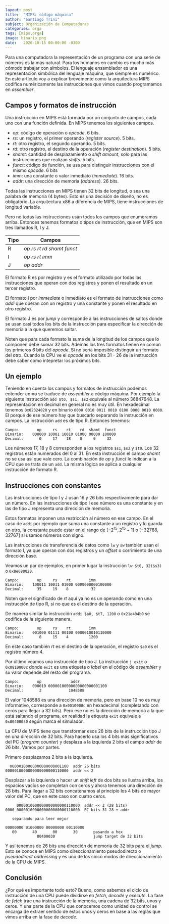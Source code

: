 ```yaml
---
layout: post
title:  "MIPS: código máquina"
author: "Santiago Trini"
subject: Organización de Computadoras
categories: orga
tags: [mips,orga]
image: binario.png
date:   2020-10-15 00:00:00 -0300
---
```


Para una computadora la representación de un programa con una serie de números es la más natural. Para los humanos en cambio es mucho más cómodo trabajar con símbolos. El lenguaje ensamblador es una representación simbólica del lenguaje máquina, que siempre es numérico. En este artículo voy a explicar brevemente como la arquitectura MIPS codifica numéricamente las instrucciones que vimos cuando programamos en _assembler_.

## Campos y formatos de instrucción

Una instrucción en MIPS está formada por un conjunto de campos, cada uno con una función definida. En MIPS tenemos los siguientes campos.

- _op_: código de operación o _opcode_. 6 bits.
- _rs_: un registro, el primer operando (_register source_). 5 bits.
- _rt_: otro registro, el segundo operando. 5 bits.
- _rd_: otro registro, el destino de la operación (_register destination_). 5 bits.
- _shamt_: cantidad de desplazamiento o _shift amount_, solo para las instrucciones que realizan _shifts_. 5 bits.
- _funct_: código de función, se usa para distinguir instrucciones con el mismo _opcode_. 6 bits
- _imm_: una constante o valor inmediato (_immediate_). 16 bits.
- _addr_: una dirección de memoria (_address_). 26 bits.

Todas las instrucciones en MIPS tienen 32 bits de longitud, o sea una palabra de memoria (4 bytes). Esto es una decisión de diseño, no es obligatorio. La arquitectura x86 a diferencia de MIPS, tiene instrucciones de longitud variable.

Pero no todas las instrucciones usan todos los campos que enumeramos arriba. Entonces tenemos formatos o tipos de instrucción, que en MIPS son tres llamados R, I y J.

|Tipo |Campos |
|-----|-------|
|R| _op rs rt rd shamt funct_ |
|I| _op rs rt imm_ |
|J| _op addr_ |

El formato R es por registro y es el formato utilizado por todas las instrucciones que operan con dos registros y ponen el resultado en un tercer registro.

El formato I por _immediate_ o inmediato es el formato de instrucciones como _addi_ que operan con un registro y una constante y ponen el resultado en otro registro.

El formato J es por _jump_ y corresponde a las instrucciones de saltos donde se usan casi todos los bits de la instrucción para especificar la dirección de memoria a la que queremos saltar.

Noten que para cada formato la suma de la longitud de los campos que lo componen debe sumar 32 bits. Además los tres formatos tienen en común los primeros 6 bits del _opcode_. Si no sería imposible distinguir un formato del otro. Cuando la CPU ve el _opcode_ en los bits 31 - 26 de la instrucción debe saber como intepretar los próximos bits.

## Un ejemplo

Teniendo en cuenta los campos y formatos de instrucción podemos entender como se traduce de _assembler_ a código máquina. Por ejemplo la siguiente instrucción `add $t0, $s1, $s2` equivale al número 36847648. La representación en decimal en general no es muy útil. En hexadecimal tenemos `0x02324020` y en binario `0000 0010 0011 0010 0100 0000 0010 0000`. El porqué de ese número hay que buscarlo separando la instrucción en campos. La instrucción `add` es de tipo R. Entonces tenemos:

```
Campo:        op     rs    rt    rd  shamt  funct
Binario:    000000 10001 10010 01000 00000 100000
Decimal:       0     17    18    8     0     32   
```

Los números 17, 18 y 8 corresponden a los registros `$s1`, `$s2` y `$t0`. Los 32 registros están numerados del 0 al 31. En esta instrucción el campo _shamt_ no se usa así que vale cero. La combinación de _op_ y _funct_ le indican a la CPU que se trata de un `add`.
La misma lógica se aplica a cualquier instrucción de formato R.

## Instrucciones con constantes

Las instrucciones de tipo I y J usan 16 y 26 bits respectivamente para dar un número. En las instrucciones de tipo I ese número es una constante y en las de tipo J representa una dirección de memoria.

Estos formatos imponen una restricción al número en ese campo. En el caso de `addi` por ejemplo que suma una constante a un registro y lo guarda en otro, la constante puede estar en el rango de $[-2^{15}, 2^{15} -1]$ o $[-32768, 32767]$ si usamos números con signo.

Las instrucciones de transferencia de datos como `lw` y `sw` también usan el formato I, ya que operan con dos registros y un _offset_ o corrimiento de una dirección base.

Veamos un par de ejemplos, en primer lugar la instrucción `lw $t0, 32($s3)` o `0x8e680020`.

```
Campo:        op     rs    rt        imm
Binario:    100011 10011 01000 0000000000100000
Decimal:      35     19    8          32       
```

Noten que el significado de _rt_ aquí ya no es un operando como en una instrucción de tipo R, si no que es el destino de la operación.

De manera similar la instrucción `addi $a0, $t7, 1200` o `0x21e404b0` se codifica de la siguiente manera.

```
Campo:        op     rs    rt        imm
Binario:    001000 01111 00100 0000010010110000
Decimal:       8     15    4         1200       
```

En este caso también _rt_ es el destino de la operación, el registro `$a0` es el registro número 4.

Por último veamos una instrucción de tipo J. La instrucción `j exit` o `0x0810000c` donde `exit` es una etiqueta o _label_ en el código de _assembler_ y su valor depende del resto del programa.

```
Campo:        op             addr
Binario:    000010 00000100000000000000001100
Decimal:       2            1048588       
```

El valor 1048588 es una dirección de memoria, pero en base 10 no es muy informativo, corresponde a `0x0010000c` en hexadecimal (completando con ceros para llegar a 32 bits). Pero ese no es la dirección de memoria a la que está saltando el programa, en realidad la etiqueta `exit` equivale a `0x00400030` según marca el simulador.

La CPU de MIPS tiene que transformar esos 26 bits de la instrucción tipo J en una dirección de 32 bits. Para hacerlo usa los 4 bits más significativos del PC (_program counter_) y desplaza a la izquierda 2 bits el campo _addr_ de 26 bits. Vamos por partes.

Primero desplazamos 2 bits a la izquierda.

```
  00000100000000000000001100  addr 26 bits
0000010000000000000000110000  addr << 2
```

Desplazar a la izquierda o hacer un _shift left_ de dos bits se ilustra arriba, los espacios vacíos se completan con ceros y ahora tenemos una dirección de 28 bits. Para llegar a 32 bits concatenamos al principio los 4 bits de mayor valor del PC, que en este caso son cuatro ceros.

```
     0000010000000000000000110000  addr << 2 (28 bits)
0000 0000010000000000000000110000  PC bits 31-28 + addr

   separando para leer mejor

00000000 01000000 00000000 00110000  
   00       40       00       30       pasando a hex
              00400030                 jump target de 32 bits
```

Y así tenemos de 26 bits una dirección de memoria de 32 bits para el _jump_. Esto se conoce en MIPS como direccionamiento pseudodirecto o _pseudodirect addressing_ y es uno de los cinco modos de direccionamiento de la CPU de MIPS.

## Conclusión

¿Por qué es importante todo esto? Bueno, como sabemos el ciclo de instrucción de una CPU puede dividirse en _fetch_, _decode_ y _execute_. La fase de _fetch_ trae una instrucción de la memoria, una cadena de 32 bits, unos y ceros. Y una parte de la CPU que conocemos como unidad de control se encarga de extraer sentido de estos unos y ceros en base a las reglas que vimos arriba en la fase de _decode_.
